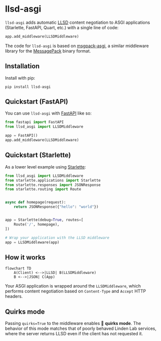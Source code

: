 # llsd-asgi

`llsd-asgi` adds automatic [LLSD][] content negotiation to ASGI applications
(Starlette, FastAPI, Quart, etc.) with a single line of code:

```python
app.add_middleware(LLSDMiddleware)
```

The code for `llsd-asgi` is based on [msgpack-asgi][], a similar middleware
library for the [MessagePack][] binary format.

## Installation

Install with pip:

```
pip install llsd-asgi
```

## Quickstart (FastAPI)

You can use `llsd-asgi` with [FastAPI][] like so:

```python
from fastapi import FastAPI
from llsd_asgi import LLSDMiddleware

app = FastAPI()
app.add_middleware(LLSDMiddleware)
```

## Quickstart (Starlette)

As a lower level example using [Starlette][]:

```python
from llsd_asgi import LLSDMiddleware
from starlette.applications import Starlette
from starlette.responses import JSONResponse
from starlette.routing import Route


async def homepage(request):
    return JSONResponse({"hello": "world"})


app = Starlette(debug=True, routes=[
    Route('/', homepage),
])

# Wrap your application with the LLSD middleware
app = LLSDMiddleware(app)
```

## How it works

```mermaid
flowchart TD
    A(Client) <-->|LLSD| B(LLSDMiddleware)
    B <-->|JSON| C(App)
```

Your ASGI application is wrapped around the `LLSDMiddleware`, which performs
content negotiation based on `Content-Type` and `Accept` HTTP headers.

## Quirks mode

Passing `quirks=True` to the middleware enables 🤪 **quirks mode**. The behavior
of this mode matches that of poorly behaved Linden Lab services, where the
server returns LLSD even if the client has not requested it.

[FastAPI]: https://fastapi.tiangolo.com/
[LLSD]: https://wiki.secondlife.com/wiki/LLSD
[MessagePack]: https://msgpack.org/index.html
[Starlette]: https://www.starlette.io/
[msgpack-asgi]: https://github.com/florimondmanca/msgpack-asgi
